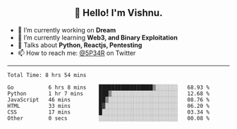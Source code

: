 <h2 align="center">👋 Hello! I'm Vishnu.</h2>


- 🔭 I’m currently working on **Dream**
- 🌱 I’m currently learning **Web3, and Binary Exploitation**
- 💬 Talks about **Python, Reactjs, Pentesting**
- 📫 How to reach me: [@5P34R](https://twitter.com/Vishnu27302693) on Twitter

---
<!--START_SECTION:waka-->

```text
Total Time: 8 hrs 54 mins

Go           6 hrs 8 mins    █████████████████▒░░░░░░░   68.93 %
Python       1 hr 7 mins     ███▒░░░░░░░░░░░░░░░░░░░░░   12.68 %
JavaScript   46 mins         ██▒░░░░░░░░░░░░░░░░░░░░░░   08.76 %
HTML         33 mins         █▓░░░░░░░░░░░░░░░░░░░░░░░   06.20 %
CSS          17 mins         █░░░░░░░░░░░░░░░░░░░░░░░░   03.34 %
Other        0 secs          ░░░░░░░░░░░░░░░░░░░░░░░░░   00.08 %
```

<!--END_SECTION:waka-->
